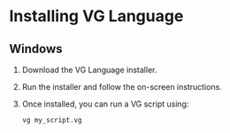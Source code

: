 # Installing VG Language

## Windows
1. Download the VG Language installer.
2. Run the installer and follow the on-screen instructions.
3. Once installed, you can run a VG script using:

   ```sh
   vg my_script.vg
   ```
